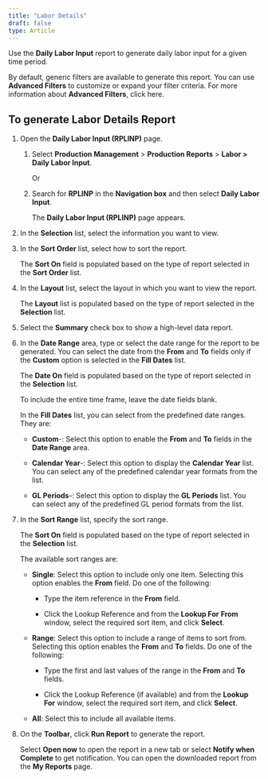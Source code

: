 ```yaml
---
title: "Labor Details"
draft: false
type: Article
---
```


Use the **Daily Labor Input** report to generate daily labor input for a given time period.

By default, generic filters are available to generate this report. You can use **Advanced Filters** to customize or expand your filter criteria. For more information about **Advanced Filters**, click here.

## To generate Labor Details Report

1. Open the **Daily Labor Input (RPLINP)** page.

   1. Select **Production Management** > **Production Reports** > **Labor > Daily Labor Input**.

        Or

   2. Search for **RPLINP** in the **Navigation box** and then select **Daily Labor Input**.

       The **Daily Labor Input (RPLINP)** page appears.

2. In the **Selection** list, select the information you want to view.

3. In the **Sort Order** list, select how to sort the report.

    The **Sort On** field is populated based on the type of report selected in the **Sort Order** list.

4. In the **Layout** list, select the layout in which you want to view the report.

    The **Layout** list is populated based on the type of report selected in the **Selection** list.

5. Select the **Summary** check box to show a high-level data report.

6. In the **Date Range** area, type or select the date range for the report to be generated. You can select the date from the **From** and **To** fields only if the **Custom** option is selected in the **Fill Dates** list.

    The **Date On** field is populated based on the type of report selected in the **Selection** list.

    To include the entire time frame, leave the date fields blank.

    In the **Fill Dates** list, you can select from the predefined date ranges. They are:

    - **Custom**-: Select this option to enable the **From** and **To** fields in the **Date Range** area.

    - **Calendar Year**-: Select this option to display the **Calendar Year** list. You can select any of the predefined calendar year formats from the list.

    - **GL Periods**-: Select this option to display the **GL Periods** list. You can select any of the predefined GL period formats from the list.

7. In the **Sort Range** list, specify the sort range.

    The **Sort On** field is populated based on the type of report selected in the **Selection** list.

    The available sort ranges are:

   - **Single**: Select this option to include only one item. Selecting this option enables the **From** field. Do one of the following:

     - Type the item reference in the **From** field.

     - Click the Lookup Reference and from the **Lookup For** **From** window, select the required sort item, and click **Select**.

   - **Range**: Select this option to include a range of items to sort from. Selecting this option enables the **From** and **To** fields. Do one of the following:

     - Type the first and last values of the range in the **From** and **To** fields.

     - Click the Lookup Reference (if available) and from the **Lookup For** window, select the required sort item, and click **Select**.

   - **All**: Select this to include all available items.

8. On the **Toolbar**, click **Run Report** to generate the report.

    Select **Open now** to open the report in a new tab or select **Notify when Complete** to get notification. You can open the downloaded report from the **My Reports** page.
